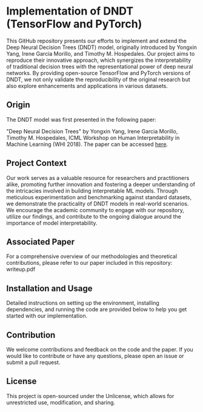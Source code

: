 
# Implementation of DNDT (TensorFlow and PyTorch)

This GitHub repository presents our efforts to implement and extend the Deep Neural Decision Trees (DNDT) model, originally introduced by Yongxin Yang, Irene Garcia Morillo, and Timothy M. Hospedales. Our project aims to reproduce their innovative approach, which synergizes the interpretability of traditional decision trees with the representational power of deep neural networks. By providing open-source TensorFlow and PyTorch versions of DNDT, we not only validate the reproducibility of the original research but also explore enhancements and applications in various datasets.

## Origin

The DNDT model was first presented in the following paper:

"Deep Neural Decision Trees" by Yongxin Yang, Irene Garcia Morillo, Timothy M. Hospedales, ICML Workshop on Human Interpretability in Machine Learning (WHI 2018). The paper can be accessed [here](https://arxiv.org/pdf/1806.06988.pdf).

## Project Context

Our work serves as a valuable resource for researchers and practitioners alike, promoting further innovation and fostering a deeper understanding of the intricacies involved in building interpretable ML models. Through meticulous experimentation and benchmarking against standard datasets, we demonstrate the practicality of DNDT models in real-world scenarios. We encourage the academic community to engage with our repository, utilize our findings, and contribute to the ongoing dialogue around the importance of model interpretability.

## Associated Paper
For a comprehensive overview of our methodologies and theoretical contributions, please refer to our paper included in this repository:
writeup.pdf

## Installation and Usage
Detailed instructions on setting up the environment, installing dependencies, and running the code are provided below to help you get started with our implementation.

## Contribution
We welcome contributions and feedback on the code and the paper. If you would like to contribute or have any questions, please open an issue or submit a pull request.

## License
This project is open-sourced under the Unlicense, which allows for unrestricted use, modification, and sharing.
